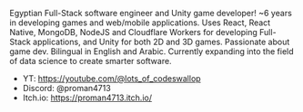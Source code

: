 <!-- Old:
- 👋 Hi, I’m @proman4713
- 👀 I’m interested in programming
- 💞️ I’m looking to collaborate on creating games, websites and apps
- 📫 How to reach me (discord username: "@proman4713" )
- 👀 I'm looking for developers to collaborate with...
-->

Egyptian Full-Stack software engineer and Unity game developer! ~6 years in developing games and web/mobile applications. Uses React, React Native, MongoDB, NodeJS and Cloudflare Workers for developing Full-Stack applications, and Unity for both 2D and 3D games. Passionate about game dev. Bilingual in English and Arabic. Currently expanding into the field of data science to create smarter software.

- YT: https://youtube.com/@lots_of_codeswallop
- Discord: @proman4713
- Itch.io: https://proman4713.itch.io/


<!---
proman4713/proman4713 is a ✨ special ✨ repository because its `README.md` (this file) appears on your GitHub profile.
You can click the Preview link to take a look at your changes.
--->
